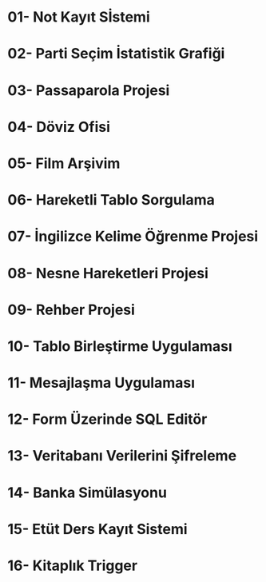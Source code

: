 # 01- Not Kayıt Sİstemi
 
 
 
# 02- Parti Seçim İstatistik Grafiği



# 03- Passaparola Projesi



# 04- Döviz Ofisi




# 05- Film Arşivim




# 06- Hareketli Tablo Sorgulama




# 07- İngilizce Kelime Öğrenme Projesi




# 08- Nesne Hareketleri Projesi




# 09- Rehber Projesi




# 10- Tablo Birleştirme Uygulaması




# 11- Mesajlaşma Uygulaması




# 12- Form Üzerinde SQL Editör




# 13- Veritabanı Verilerini Şifreleme




# 14- Banka Simülasyonu




# 15- Etüt Ders Kayıt Sistemi




# 16- Kitaplık Trigger
